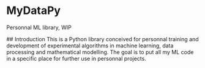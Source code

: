 # MyDataPy
Personnal ML library, WIP

## Introduction
This is a Python library conceived for personnal training and development of experimental algorithms in machine learning, data processing and mathematical modelling.
The goal is to put all my ML code in a specific place for further use in personnal projects.
